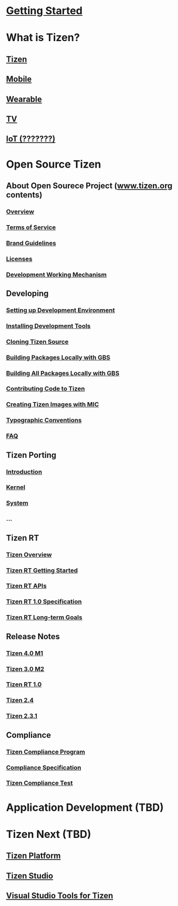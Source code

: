 # [Getting Started](getting_started.md)

# What is Tizen?

## [Tizen](tizen/tizen.md)

## [Mobile](tizen/mobile.md)

## [Wearable](tizen/wearable.md)

## [TV](tizen/tv.md)

## [IoT (???????)](tizen/iot.md)



# Open Source Tizen

## About Open Sourece Project (www.tizen.org contents)
### [Overview](open_source/about/tizen_open_source_overview.md)
### [Terms of Service](open_source/about/terms_of_service.md)
### [Brand Guidelines](open_source/about/brand_guidelines.md)
### [Licenses](open_source/about/licenses.md)
### [Development Working Mechanism](open_source/about/working_mechanism.md)

## Developing
### [Setting up Development Environment](open_source/developing/setting_up.md)
### [Installing Development Tools](open_source/developing/installing.md)
### [Cloning Tizen Source](open_source/developing/downloading.md)
### [Building Packages Locally with GBS](open_source/developing/building.md)
### [Building All Packages Locally with GBS](open_source/developing/building_all.md)
### [Contributing Code to Tizen](open_source/developing/contributing.md)
### [Creating Tizen Images with MIC](open_source/developing/creating.md)
### [Typographic Conventions](open_source/developing/conventions.md)
### [FAQ](open_source/developing/faq.md)

## Tizen Porting
### [Introduction](open_sourece/porting/introduction.md)
### [Kernel](open_sourece/porting/kernel.md)
### [System](open_sourece/porting/system.md)
### ...

## Tizen RT
### [Tizen Overview](open_sourece/tizen_rt/00_tizen_rt_overview.md)
### [Tizen RT Getting Started](open_sourece/tizen_rt/rt_getting_started.md)
### [Tizen RT APIs](open_sourece/tizen_rt/rt_api.md)
### [Tizen RT 1.0 Specification](open_sourece/tizen_rt/rt_specification_1_0.md)
### [Tizen RT Long-term Goals](open_sourece/tizen_rt/rt_goal.md)

## Release Notes

### [Tizen 4.0 M1](tizen/release/tizen_4_0_m1.md)

### [Tizen 3.0 M2](tizen/release/tizen_3_0_m2.md)

### [Tizen RT 1.0](tizen/release/tizen_rt_1_0.md)

### [Tizen 2.4](tizen/release/tizen_2_4.md)

### [Tizen 2.3.1](tizen/release/tizen_2_3_1.md)

## Compliance

### [Tizen Compliance Program](compliance/compliance_program.md)

### [Compliance Specification](compliance/compliance_spec.md)

### [Tizen Compliance Test](compliance/compliance_test.md)



# Application Development (TBD)



# Tizen Next (TBD)

## [Tizen Platform](tizen/tizen_platform.md)

## [Tizen Studio](tizen/tizen_studio.md)

## [Visual Studio Tools for Tizen](tizen/vstools.md)
